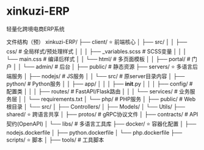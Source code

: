 # xinkuzi-ERP
轻量化跨境电商ERP系统

文件结构（预）
xinkuzi-ERP/
├── client/                 ⭐ 前端核心
│   ├── src/
│   │   ├── css/           # 全局样式/预处理样式
│   │   │   ├── _variables.scss  # SCSS变量
│   │   │   └── main.css   # 编译后样式
│   │   └── html/          # 多页面模板
│   │       ├── portal/    # 门户
│   │       └── admin/     # 后台
│   ├── public/            # 静态资源
├── servers/                ⭐ 多语言后端服务
│   ├── nodejs/            # JS服务 
│   │   └── src/           # 原server目录内容
│   ├── python/            # Python服务
│   │   ├── app/
│   │   │   ├── __init__.py
│   │   │   ├── config/    # 配置类
│   │   │   ├── routes/    # FastAPI/Flask路由
│   │   │   └── services/  # 业务服务层
│   │   └── requirements.txt
│   └── php/              # PHP服务
│       ├── public/        # Web根目录
│       └── src/
│           ├── Controllers/
│           ├── Models/
│           └── Utils/
├── shared/                ⭐ 跨语言共享
│   ├── protos/           # gRPC协议文件
│   ├── contracts/        # API契约(OpenAPI)
│   └── libs/             # 多语言工具库
├── docker/               ⭐ 容器化配置
│   ├── nodejs.dockerfile
│   ├── python.dockerfile
│   └── php.dockerfile
├── scripts/               ⭐ 脚本
│   ├── tools/            # 工具脚本